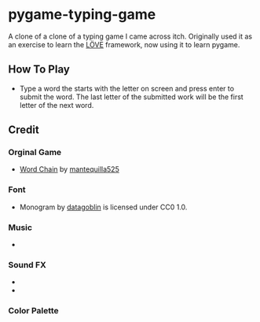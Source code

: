 # pygame-typing-game


A clone of a clone of a typing game I came across itch. Originally used it as an exercise to learn the [LÖVE](https://love2d.org/) framework, now using it to learn pygame.


## How To Play

- Type a word the starts with the letter on screen and press enter to submit the word. The last letter of the submitted work will be the first letter of the next word. 

## Credit

### Orginal Game
- [Word Chain](https://mantequilla525.itch.io/word-chain) by [mantequilla525](https://mantequilla525.itch.io/)

### Font
- Monogram by [datagoblin](https://datagoblin.itch.io/) is licensed under CC0 1.0.

### Music 
- 

### Sound FX
- 
- 

### Color Palette
